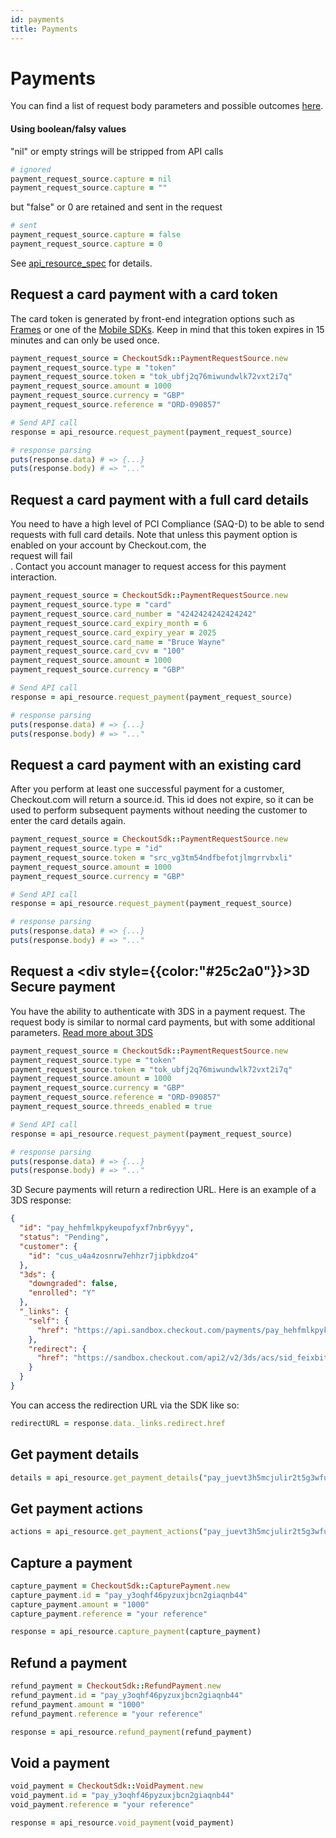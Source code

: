 ```yaml
---
id: payments
title: Payments
---
```


# Payments

You can find a list of request body parameters and possible outcomes [here](https://api-reference.checkout.com/#tag/Payments).

#### Using boolean/falsy values

"nil" or empty strings will be stripped from API calls

```ruby
# ignored
payment_request_source.capture = nil
payment_request_source.capture = ""
```

but "false" or 0 are retained and sent in the request

```ruby
# sent
payment_request_source.capture = false
payment_request_source.capture = 0
```
See [api_resource_spec](https://github.com/checkout/checkout-sdk-ruby/blob/master/spec/checkout_sdk/api_resource_spec.rb#L10-L24) for details.


## Request a card payment with a card token

The card token is generated by front-end integration options such as [Frames](https://docs.checkout.com/docs/frames) or one of the [Mobile SDKs](https://docs.checkout.com/docs/sdks#section-mobile-sdk-libraries). Keep in mind that this token expires in 15 minutes and can only be used once.

```ruby
payment_request_source = CheckoutSdk::PaymentRequestSource.new
payment_request_source.type = "token"
payment_request_source.token = "tok_ubfj2q76miwundwlk72vxt2i7q"
payment_request_source.amount = 1000
payment_request_source.currency = "GBP"
payment_request_source.reference = "ORD-090857"

# Send API call
response = api_resource.request_payment(payment_request_source)

# response parsing
puts(response.data) # => {...}
puts(response.body) # => "..."
```

## Request a card payment with a <Highlight color="#25c2a0">full card details</Highlight>


<Information type="warning">
  You need to have a high level of PCI Compliance (SAQ-D) to be able to send requests with full card details. Note that unless this payment option is enabled on your account by Checkout.com, the <div style={{color:"#5A522C"}}>request will fail</div>. Contact you account manager to request access for this payment interaction.
</Information>

```ruby
payment_request_source = CheckoutSdk::PaymentRequestSource.new
payment_request_source.type = "card"
payment_request_source.card_number = "4242424242424242"
payment_request_source.card_expiry_month = 6
payment_request_source.card_expiry_year = 2025
payment_request_source.card_name = "Bruce Wayne"
payment_request_source.card_cvv = "100"
payment_request_source.amount = 1000
payment_request_source.currency = "GBP"

# Send API call
response = api_resource.request_payment(payment_request_source)

# response parsing
puts(response.data) # => {...}
puts(response.body) # => "..."
```

## Request a card payment with an existing card

After you perform at least one successful payment for a customer, Checkout.com will return a source.id. This id does not expire, so it can be used to perform subsequent payments without needing the customer to enter the card details again.

```ruby
payment_request_source = CheckoutSdk::PaymentRequestSource.new
payment_request_source.type = "id"
payment_request_source.token = "src_vg3tm54ndfbefotjlmgrrvbxli"
payment_request_source.amount = 1000
payment_request_source.currency = "GBP"

# Send API call
response = api_resource.request_payment(payment_request_source)

# response parsing
puts(response.data) # => {...}
puts(response.body) # => "..."
```

## Request a <div style={{color:"#25c2a0"}}>3D Secure payment</div>

You have the ability to authenticate with 3DS in a payment request. The request body is similar to normal card payments, but with some additional parameters. [Read more about 3DS](https://docs.checkout.com/docs/3d-secure-payments)

```ruby
payment_request_source = CheckoutSdk::PaymentRequestSource.new
payment_request_source.type = "token"
payment_request_source.token = "tok_ubfj2q76miwundwlk72vxt2i7q"
payment_request_source.amount = 1000
payment_request_source.currency = "GBP"
payment_request_source.reference = "ORD-090857"
payment_request_source.threeds_enabled = true

# Send API call
response = api_resource.request_payment(payment_request_source)

# response parsing
puts(response.data) # => {...}
puts(response.body) # => "..."
```

3D Secure payments will return a redirection URL. Here is an example of a 3DS response:

```json
{
  "id": "pay_hehfmlkpykeupofyxf7nbr6yyy",
  "status": "Pending",
  "customer": {
    "id": "cus_u4a4zosnrw7ehhzr7jipbkdzo4"
  },
  "3ds": {
    "downgraded": false,
    "enrolled": "Y"
  },
  "_links": {
    "self": {
      "href": "https://api.sandbox.checkout.com/payments/pay_hehfmlkpykeupofyxf7nbr6yyy"
    },
    "redirect": {
      "href": "https://sandbox.checkout.com/api2/v2/3ds/acs/sid_feixbit6us3utfedjulm6egnsu"
    }
  }
}
```

You can access the redirection URL via the SDK like so:

```ruby
redirectURL = response.data._links.redirect.href
```

## Get payment details

```ruby
details = api_resource.get_payment_details("pay_juevt3h5mcjulir2t5g3wfug6u") # or with session id sid_XXX
```

## Get payment actions

```ruby
actions = api_resource.get_payment_actions("pay_juevt3h5mcjulir2t5g3wfug6u")
```

## Capture a payment

```ruby
capture_payment = CheckoutSdk::CapturePayment.new
capture_payment.id = "pay_y3oqhf46pyzuxjbcn2giaqnb44"
capture_payment.amount = "1000"
capture_payment.reference = "your reference"

response = api_resource.capture_payment(capture_payment)
```

## Refund a payment

```ruby
refund_payment = CheckoutSdk::RefundPayment.new
refund_payment.id = "pay_y3oqhf46pyzuxjbcn2giaqnb44"
refund_payment.amount = "1000"
refund_payment.reference = "your reference"

response = api_resource.refund_payment(refund_payment)
```

## Void a payment

```ruby
void_payment = CheckoutSdk::VoidPayment.new
void_payment.id = "pay_y3oqhf46pyzuxjbcn2giaqnb44"
void_payment.reference = "your reference"

response = api_resource.void_payment(void_payment)
```
